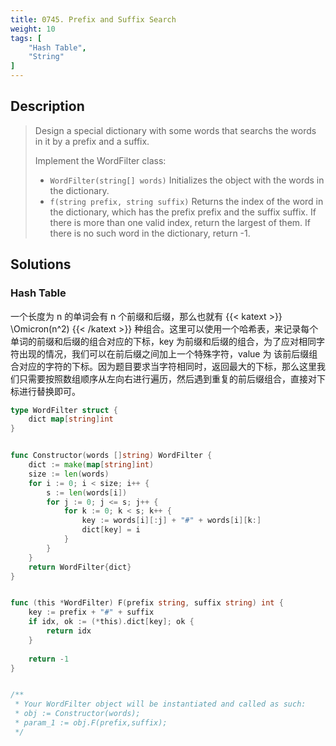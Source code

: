 ```yaml
---
title: 0745. Prefix and Suffix Search
weight: 10
tags: [
	"Hash Table",
	"String"
]
---
```

## Description
> Design a special dictionary with some words that searchs the words in it by a prefix and a suffix.
> 
> Implement the WordFilter class:
> 
> - `WordFilter(string[] words)` Initializes the object with the words in the dictionary.
> - `f(string prefix, string suffix)` Returns the index of the word in the dictionary, which has the prefix prefix and the suffix suffix. If there is more than one valid index, return the largest of them. If there is no such word in the dictionary, return -1.

## Solutions
### Hash Table
一个长度为 n 的单词会有 n 个前缀和后缀，那么也就有 {{< katext  >}} \Omicron(n^2) {{< /katext >}} 种组合。这里可以使用一个哈希表，来记录每个单词的前缀和后缀的组合对应的下标，key 为前缀和后缀的组合，为了应对相同字符出现的情况，我们可以在前后缀之间加上一个特殊字符，value 为 该前后缀组合对应的字符的下标。因为题目要求当字符相同时，返回最大的下标，那么这里我们只需要按照数组顺序从左向右进行遍历，然后遇到重复的前后缀组合，直接对下标进行替换即可。
```go
type WordFilter struct {
    dict map[string]int
}


func Constructor(words []string) WordFilter {
    dict := make(map[string]int)
    size := len(words)
    for i := 0; i < size; i++ {
        s := len(words[i])
        for j := 0; j <= s; j++ {
            for k := 0; k < s; k++ {
                key := words[i][:j] + "#" + words[i][k:]
                dict[key] = i
            }
        }
    }
    return WordFilter{dict}
}


func (this *WordFilter) F(prefix string, suffix string) int {
    key := prefix + "#" + suffix
    if idx, ok := (*this).dict[key]; ok {
        return idx
    }
    
    return -1
}


/**
 * Your WordFilter object will be instantiated and called as such:
 * obj := Constructor(words);
 * param_1 := obj.F(prefix,suffix);
 */
```
